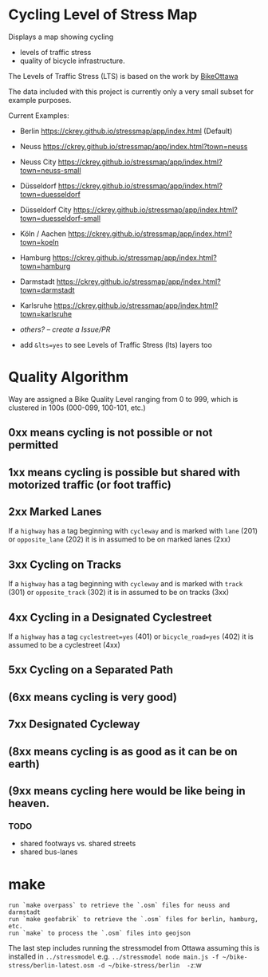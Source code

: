 # Cycling Level of Stress Map

Displays a map showing cycling
- levels of traffic stress
- quality of bicycle infrastructure.

The Levels of Traffic Stress (LTS) is based on the work by
[BikeOttawa](https://github.com/BikeOttawa/stressmodel)

The data included with this project is currently only a very small subset for example purposes.

Current Examples:
* Berlin https://ckrey.github.io/stressmap/app/index.html (Default)
* Neuss https://ckrey.github.io/stressmap/app/index.html?town=neuss
* Neuss City https://ckrey.github.io/stressmap/app/index.html?town=neuss-small
* Düsseldorf https://ckrey.github.io/stressmap/app/index.html?town=duesseldorf
* Düsseldorf City  https://ckrey.github.io/stressmap/app/index.html?town=duesseldorf-small
* Köln / Aachen https://ckrey.github.io/stressmap/app/index.html?town=koeln
* Hamburg https://ckrey.github.io/stressmap/app/index.html?town=hamburg
* Darmstadt https://ckrey.github.io/stressmap/app/index.html?town=darmstadt
* Karlsruhe https://ckrey.github.io/stressmap/app/index.html?town=karlsruhe
* _others? – create a Issue/PR_

* add `&lts=yes` to see Levels of Traffic Stress (lts) layers too

# Quality Algorithm

Way are assigned a Bike Quality Level ranging from 0 to 999, which is clustered in 100s (000-099, 100-101, etc.)

## 0xx means cycling is not possible or not permitted
## 1xx means cycling is possible but shared with motorized traffic (or foot traffic)
## 2xx Marked Lanes
If a `highway` has a tag beginning with `cycleway` and is marked with `lane` (201) or `opposite_lane` (202) it is
in assumed to be on marked lanes (2xx)
## 3xx Cycling on Tracks
If a `highway` has a tag beginning with `cycleway` and is marked with `track` (301) or `opposite_track` (302) it is
in assumed to be on tracks (3xx)
## 4xx Cycling in a Designated Cyclestreet
If a `highway` has a tag `cyclestreet=yes` (401) or `bicycle_road=yes` (402) it is assumed to be a cyclestreet (4xx)
## 5xx Cycling on a Separated Path
## (6xx means cycling is very good)
## 7xx Designated Cycleway

## (8xx means cycling is as good as it can be on earth)
## (9xx means cycling here would be like being in heaven.

### TODO
- shared footways vs. shared streets
- shared bus-lanes


# make
	run `make overpass` to retrieve the `.osm` files for neuss and darmstadt
	run `make geofabrik` to retrieve the `.osm` files for berlin, hamburg, etc.
	run `make` to process the `.osm` files into geojson

The last step includes running the stressmodel from Ottawa assuming this is installed in `../stressmodel`
e.g. `../stressmodel node main.js -f ~/bike-stress/berlin-latest.osm -d ~/bike-stress/berlin  -z`:w

